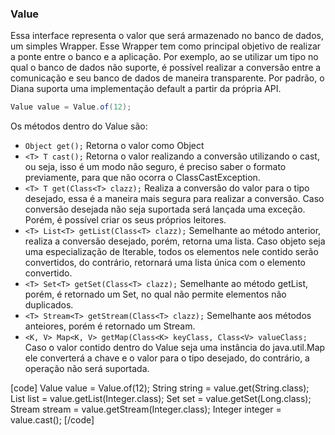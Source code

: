 ### Value

Essa interface representa o valor que será armazenado no banco de dados, um simples Wrapper. Esse Wrapper tem como principal objetivo de realizar a ponte entre o banco e a aplicação. Por exemplo, ao se utilizar um tipo no qual o banco de dados não suporte, é possível realizar a conversão entre a comunicação e seu banco de dados de maneira transparente. Por padrão, o Diana suporta uma implementação default a partir da própria API.

```java
Value value = Value.of(12);
```

Os métodos dentro do Value são:

* `Object get();` Retorna o valor como Object
* `<T> T cast();` Retorna o valor realizando a conversão utilizando o cast, ou seja, isso é um modo não seguro, é preciso saber o formato previamente, para que não ocorra o ClassCastException.
* `<T> T get(Class<T> clazz);` Realiza a conversão do valor para o tipo desejado, essa é a maneira mais segura para realizar a conversão. Caso conversão desejada não seja suportada será lançada uma exceção. Porém, é possível criar os seus próprios leitores.
* `<T> List<T> getList(Class<T> clazz);` Semelhante ao método anterior, realiza a conversão desejado, porém, retorna uma lista. Caso objeto seja uma especialização de Iterable, todos os elementos nele contido serão convertidos, do contrário, retornará uma lista única com o elemento convertido.
* `<T> Set<T> getSet(Class<T> clazz);` Semelhante ao método getList, porém, é retornado um Set, no qual não permite elementos não duplicados.
* `<T> Stream<T> getStream(Class<T> clazz);` Semelhante aos métodos anteiores, porém é retornado um Stream.
* `<K, V> Map<K, V> getMap(Class<K> keyClass, Class<V> valueClass;` Caso o valor contido dentro do Value seja uma instância do java.util.Map ele converterá a chave e o valor para o tipo desejado, do contrário, a operação não será suportada.

[code]
        Value value = Value.of(12); 
        String string = value.get(String.class); 
        List<Integer> list = value.getList(Integer.class); 
        Set<Long> set = value.getSet(Long.class); 
        Stream<Integer> stream = value.getStream(Integer.class); 
        Integer integer = value.cast();
[/code]